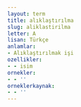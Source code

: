```yaml
---
layout: term
title: alıklaştırılma
slug: aliklastirilma
letter: A
lisan: Türkçe
anlamlar:
- Alıklaştırılmak işi
ozellikler:
- - isim
ornekler:
- - ''
orneklerkaynak:
- - ''
---
```

